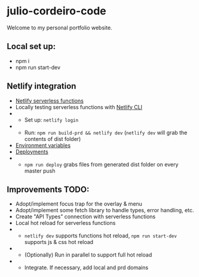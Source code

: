 # julio-cordeiro-code

Welcome to my personal portfolio website.

## Local set up:

-   npm i
-   npm run start-dev

## Netlify integration

-   [Netlify serverless functions](https://docs.netlify.com/functions/build-with-javascript/)
-   Locally testing serverless functions with [Netlify CLI](https://docs.netlify.com/cli/get-started/)
-   -   Set up: `netlify login`
-   -   Run: `npm run build-prd && netlify dev` (`netlify dev` will grab the contents of dist folder)
-   [Environment variables](https://docs.netlify.com/configure-builds/environment-variables/)
-   [Deployments](https://docs.netlify.com/site-deploys/create-deploys/#deploy-with-git)
-   -   `npm run deploy` grabs files from generated dist folder on every master push

## Improvements TODO:

-   Adopt/implement focus trap for the overlay & menu
-   Adopt/implement some fetch library to handle types, error handling, etc.
-   Create "API Types" connection with serverless functions
-   Local hot reload for serverless functions
-   -   `netlify dev` supports functions hot reload, `npm run start-dev` supports js & css hot reload
-   -   (Optionally) Run in parallel to support full hot reload
-   -   Integrate. If necessary, add local and prd domains
